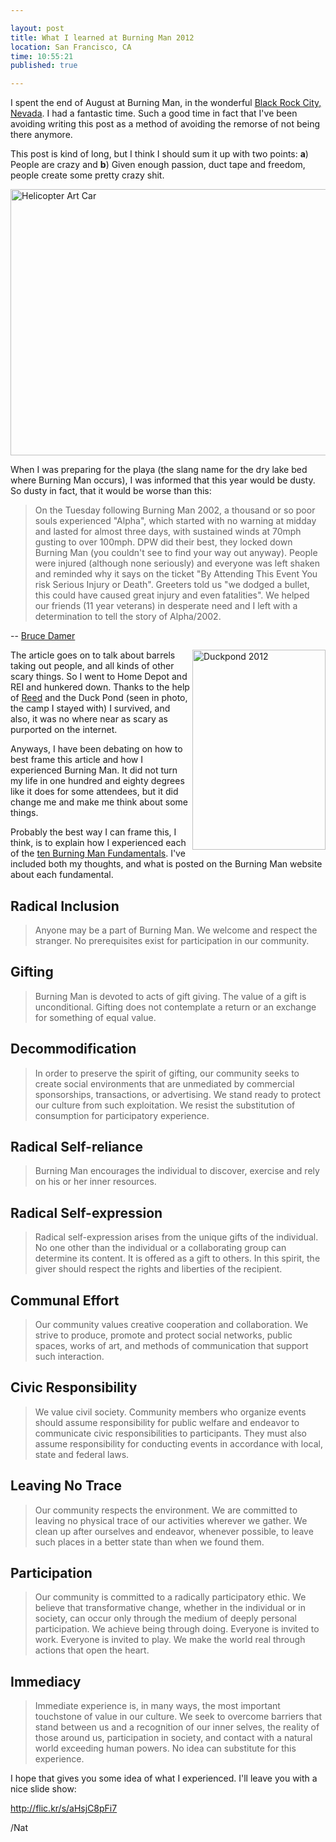 ```yaml
---

layout: post
title: What I learned at Burning Man 2012
location: San Francisco, CA
time: 10:55:21
published: true

---
```


I spent the end of August at Burning Man, in the wonderful [Black Rock City, Nevada][brc-map]. I had a fantastic time. Such a good time in fact that I've been avoiding writing this post as a method of avoiding the remorse of not being there anymore.

This post is kind of long, but I think I should sum it up with two points: **a**) People are crazy and **b**) Given enough passion, duct tape and freedom, people create some pretty crazy shit.

<a href="http://www.flickr.com/photos/icco/7990100953/" title="Helicopter Art Car by Nat W, on Flickr"><img src="http://farm9.staticflickr.com/8439/7990100953_b5985e714c_z.jpg" width="640" height="426" alt="Helicopter Art Car"></a>

When I was preparing for the playa (the slang name for the dry lake bed where Burning Man occurs), I was informed that this year would be dusty. So dusty in fact, that it would be worse than this:

 > On the Tuesday following Burning Man 2002, a thousand or so poor souls experienced "Alpha", which started with no warning at midday and lasted for almost three days, with sustained winds at 70mph gusting to over 100mph. DPW did their best, they locked down Burning Man (you couldn't see to find your way out anyway). People were injured (although none seriously) and everyone was left shaken and reminded why it says on the ticket "By Attending This Event You risk Serious Injury or Death". Greeters told us "we dodged a bullet, this could have caused great injury and even fatalities". We helped our friends (11 year veterans) in desperate need and I left with a determination to tell the story of Alpha/2002.

 -- [Bruce Damer][alpha]

<a href="http://www.flickr.com/photos/icco/7990110105/" title="Duckpond 2012 by Nat W, on Flickr"><img src="http://farm9.staticflickr.com/8038/7990110105_6caa7cf940_n.jpg" align="right" width="213" height="320" alt="Duckpond 2012"></a>

The article goes on to talk about barrels taking out people, and all kinds of other scary things. So I went to Home Depot and REI and hunkered down. Thanks to the help of [Reed][] and the Duck Pond (seen in photo, the camp I stayed with) I survived, and also, it was no where near as scary as purported on the internet.

Anyways, I have been debating on how to best frame this article and how I experienced Burning Man. It did not turn my life in one hundred and eighty degrees like it does for some attendees, but it did change me and make me think about some things.

Probably the best way I can frame this, I think, is to explain how I experienced each of the [ten Burning Man Fundamentals][bm10]. I've included both my thoughts, and what is posted on the Burning Man website about each fundamental.

## Radical Inclusion

 > Anyone may be a part of Burning Man. We welcome and respect the stranger. No prerequisites exist for participation in our community.

## Gifting

 > Burning Man is devoted to acts of gift giving. The value of a gift is unconditional. Gifting does not contemplate a return or an exchange for something of equal value.

## Decommodification

 > In order to preserve the spirit of gifting, our community seeks to create social environments that are unmediated by commercial sponsorships, transactions, or advertising. We stand ready to protect our culture from such exploitation. We resist the substitution of consumption for participatory experience.

## Radical Self-reliance

 > Burning Man encourages the individual to discover, exercise and rely on his or her inner resources.

## Radical Self-expression

 > Radical self-expression arises from the unique gifts of the individual. No one other than the individual or a collaborating group can determine its content. It is offered as a gift to others. In this spirit, the giver should respect the rights and liberties of the recipient.

## Communal Effort

 > Our community values creative cooperation and collaboration. We strive to produce, promote and protect social networks, public spaces, works of art, and methods of communication that support such interaction.

## Civic Responsibility

 > We value civil society. Community members who organize events should assume responsibility for public welfare and endeavor to communicate civic responsibilities to participants. They must also assume responsibility for conducting events in accordance with local, state and federal laws.

## Leaving No Trace

 > Our community respects the environment. We are committed to leaving no physical trace of our activities wherever we gather. We clean up after ourselves and endeavor, whenever possible, to leave such places in a better state than when we found them.

## Participation

 > Our community is committed to a radically participatory ethic. We believe that transformative change, whether in the individual or in society, can occur only through the medium of deeply personal participation. We achieve being through doing. Everyone is invited to work. Everyone is invited to play. We make the world real through actions that open the heart.

## Immediacy

 > Immediate experience is, in many ways, the most important touchstone of value in our culture. We seek to overcome barriers that stand between us and a recognition of our inner selves, the reality of those around us, participation in society, and contact with a natural world exceeding human powers. No idea can substitute for this experience. 




I hope that gives you some idea of what I experienced. I'll leave you with a nice slide show:

<http://flic.kr/s/aHsjC8pFi7>

/Nat

[alpha]: http://www.damer.com/pictures/events/burningman2002/blowout/alphaguide.html
[brc-eye]: https://s3.amazonaws.com/geoeyemediaportal/assets/images/gallery/Burning_Man_IK_30AUG2012_3k.jpg
[brc-map]: http://goo.gl/maps/AfX9t
[Reed]: http://reedmorse.com/
[bm10]: http://www.burningman.com/whatisburningman/about_burningman/principles.html
